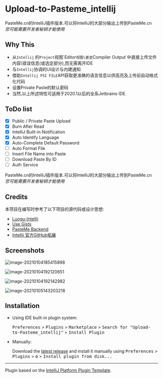 # Upload-to-Pasteme_intellij

PasteMe.cn的IntelliJ插件版本.可以将IntelliJ的大部分输出上传到PasteMe.cn<br>
      <em>您可能需要开发者秘钥才能使用</em>

## Why This

* 从`Intellij` 的`Project`视图\`Editor`视图\甚至`Compiler Output`中直接上传文件内容\错误信息(或选定部分),而无需离开IDE
* 与`Intellij`协调的UI设计与内建通知
* 借助`Intellij PSI FILE`API获取更准确的语言信息以供高亮及上传前自动格式化代码
* 设置Private Paste的默认密码
* 当然,以上所述特性可适用于2020.1以后的全系Jetbrains IDE.

## ToDo list

- [x] Public / Private Paste Upload
- [x] Burn After Read
- [x] IntelliJ Built-in Notification
- [x] Auto Identify Language
- [x] Auto-Complete Default Password
- [ ] Auto Format File
- [ ] Insert File Name into Paste
- [ ] Download Paste By ID
- [ ] Auth Service

<!-- Plugin description -->
PasteMe.cn的IntelliJ插件版本.可以将IntelliJ的大部分输出上传到PasteMe.cn<br>
      <em>您可能需要开发者秘钥才能使用</em>
<!-- Plugin description end -->

## Credits

本项目在编写时参考了以下项目的源代码或设计思想:

* [Luogu-Intellij](https://github.com/HoshinoTented/luogu-intellij)
* [Use Gists ](https://github.com/silvafabio/use-gists)
* [PasteMe Backend](https://github.com/PasteUs/PasteMeGoBackend)
* [Intellij 官方GitHub拓展](https://github.com/JetBrains/intellij-community/tree/master/plugins/github)

## Screenshots

![image-20210104185415898](https://tva1.sinaimg.cn/large/0081Kckwly1gmbv0lrd38j30dq0flq4v.jpg)

![image-20210104192120651](https://tva1.sinaimg.cn/large/0081Kckwly1gmbvsqjr8jj30js0js42a.jpg)

![image-20210104192142982](https://tva1.sinaimg.cn/large/0081Kckwly1gmbvt45uohj30ci05174n.jpg)

![image-20210105143203218](https://tva1.sinaimg.cn/large/0081Kckwly1gmct217b8aj31470n6jw9.jpg)

## Installation

- Using IDE built-in plugin system:
  
  <kbd>Preferences</kbd> > <kbd>Plugins</kbd> > <kbd>Marketplace</kbd> > <kbd>Search for "Upload-to-Pasteme_intellij"</kbd> >
  <kbd>Install Plugin</kbd>
  
- Manually:

  Download the [latest release](https://github.com/lx200916/Upload-to-Pasteme_intellij/releases/latest) and install it manually using
  <kbd>Preferences</kbd> > <kbd>Plugins</kbd> > <kbd>⚙️</kbd> > <kbd>Install plugin from disk...</kbd>


---
Plugin based on the [IntelliJ Platform Plugin Template][template].

[template]: https://github.com/JetBrains/intellij-platform-plugin-template
